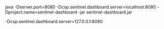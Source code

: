 java -Dserver.port=8080 -Dcsp.sentinel.dashboard.server=localhost:8080 -Dproject.name=sentinel-dashboard -jar sentinel-dashboard.jar

-Dcsp.sentinel.dashboard.server=127.0.0.1:8080